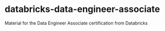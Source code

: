 # databricks-data-engineer-associate
Material for the Data Engineer Associate certification from Databricks
